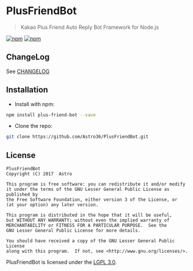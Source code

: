 # PlusFriendBot

> Kakao Plus Friend Auto Reply Bot Framework for Node.js

[![npm](https://img.shields.io/npm/v/plus-friend-bot.svg?style=flat-square)](https://www.npmjs.com/package/plus-friend-bot) [![npm](https://img.shields.io/npm/dt/plus-friend-bot.svg?style=flat-square)](https://www.npmjs.com/package/plus-friend-bot)

## ChangeLog

See [CHANGELOG](./CHANGELOG.md)

## Installation

- Install with npm:

```bash
npm install plus-friend-bot --save
```

- Clone the repo:

```bash
git clone https://github.com/Astro36/PlusFriendBot.git
```

## License

```text
PlusFriendBot
Copyright (C) 2017  Astro

This program is free software: you can redistribute it and/or modify
it under the terms of the GNU Lesser General Public License as published by
the Free Software Foundation, either version 3 of the License, or
(at your option) any later version.

This program is distributed in the hope that it will be useful,
but WITHOUT ANY WARRANTY; without even the implied warranty of
MERCHANTABILITY or FITNESS FOR A PARTICULAR PURPOSE.  See the
GNU Lesser General Public License for more details.

You should have received a copy of the GNU Lesser General Public License
along with this program.  If not, see <http://www.gnu.org/licenses/>.
```

PlusFriendBot is licensed under the [LGPL 3.0](./LICENSE).
